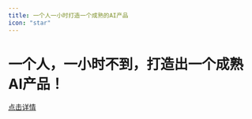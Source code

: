 ```yaml
---
title: 一个人一小时打造一个成熟的AI产品
icon: "star"
---
```

# 一个人，一小时不到，打造出一个成熟AI产品！

[点击详情](https://mp.weixin.qq.com/s?__biz=Mzk0NjQwNzI1MA==&mid=2247485277&idx=1&sn=d79a1af2f5559103a50cdca04b01dd7d&chksm=c307d560f4705c76008016966d5b7d3f5271828692215bbf0f54e7753c8542f58c87727a0c06&token=43725546&lang=zh_CN#rd)